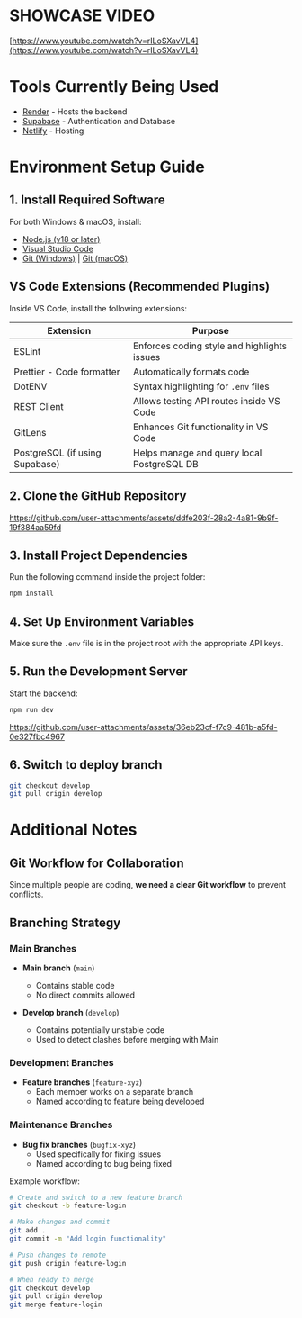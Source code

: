 # SHOWCASE VIDEO

[https://www.youtube.com/watch?v=rILoSXavVL4](https://www.youtube.com/watch?v=rILoSXavVL4)

# Tools Currently Being Used

- [Render](https://render.com/) - Hosts the backend
- [Supabase](https://supabase.com/) - Authentication and Database
- [Netlify](https://www.netlify.com/) - Hosting

# Environment Setup Guide

## 1. Install Required Software

For both Windows & macOS, install:

- [Node.js (v18 or later)](https://nodejs.org/)
- [Visual Studio Code](https://code.visualstudio.com/)
- [Git (Windows)](https://git-scm.com/download/win) | [Git (macOS)](https://git-scm.com/download/mac)

## VS Code Extensions (Recommended Plugins)

Inside VS Code, install the following extensions:

| Extension                      | Purpose                                     |
| ------------------------------ | ------------------------------------------- |
| ESLint                         | Enforces coding style and highlights issues |
| Prettier - Code formatter      | Automatically formats code                  |
| DotENV                         | Syntax highlighting for `.env` files        |
| REST Client                    | Allows testing API routes inside VS Code    |
| GitLens                        | Enhances Git functionality in VS Code       |
| PostgreSQL (if using Supabase) | Helps manage and query local PostgreSQL DB  |

## 2. Clone the GitHub Repository

https://github.com/user-attachments/assets/ddfe203f-28a2-4a81-9b9f-19f384aa59fd

## 3. Install Project Dependencies

Run the following command inside the project folder:

```bash
npm install
```

## 4. Set Up Environment Variables

Make sure the `.env` file is in the project root with the appropriate API keys.

## 5. Run the Development Server

Start the backend:

```bash
npm run dev
```

https://github.com/user-attachments/assets/36eb23cf-f7c9-481b-a5fd-0e327fbc4967

## 6. Switch to deploy branch

```bash
git checkout develop
git pull origin develop
```

# Additional Notes

## Git Workflow for Collaboration

Since multiple people are coding, **we need a clear Git workflow** to prevent conflicts.

## Branching Strategy

### Main Branches

- **Main branch** (`main`)

    - Contains stable code
    - No direct commits allowed

- **Develop branch** (`develop`)
    - Contains potentially unstable code
    - Used to detect clashes before merging with Main

### Development Branches

- **Feature branches** (`feature-xyz`)
    - Each member works on a separate branch
    - Named according to feature being developed

### Maintenance Branches

- **Bug fix branches** (`bugfix-xyz`)
    - Used specifically for fixing issues
    - Named according to bug being fixed

Example workflow:

```bash
# Create and switch to a new feature branch
git checkout -b feature-login

# Make changes and commit
git add .
git commit -m "Add login functionality"

# Push changes to remote
git push origin feature-login

# When ready to merge
git checkout develop
git pull origin develop
git merge feature-login
```
